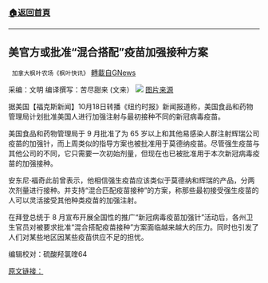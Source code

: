 ###  [:house:返回首頁](https://github.com/ourhimalayas/txt)
---


## 美官方或批准“混合搭配”疫苗加强接种方案
` 加拿大枫叶农场《枫叶快讯》` [轉載自GNews](https://gnews.org/zh-hans/1605205/)

采编：文明       编译撰写：苦尽甜来 (文来）
![](https://assets.gnews.org/wp-content/uploads/2021/10/covid-coronavirus-vaccine-768x432-1.jpg)
[图片来源](https://www.insurancejournal.com/news/national/2020/10/30/588822.htm)

据美国【福克斯新闻】10月18日转播《纽约时报》新闻报道称，美国食品和药物管理局计划批准美国人进行加强注射与最初接种不同的新冠病毒疫苗。

美国食品和药物管理局于 9 月批准了为 65 岁以上和其他易感染人群注射辉瑞公司疫苗的加强针，而上周类似的指导方案也被批准用于莫德纳疫苗。尽管强生疫苗与其他公司的不同，它只需要一次初始剂量，但现在也已被批准用于本次新冠病毒疫苗的加强接种。

安东尼·福奇此前曾表示，他相信强生疫苗应该类似于莫德纳和辉瑞的产品，分两次剂量进行接种。并支持“混合匹配疫苗接种”的方案，称那些最初接受强生疫苗的人可以灵活接受其他种类疫苗的加强注射。

在拜登总统于 8 月宣布开展全国性的推广“新冠病毒疫苗加强针”活动后，各州卫生官员对被要求批准“混合搭配疫苗接种”方案面临越来越大的压力。同时也引发了人们对某些地区因某些疫苗供应不足的担忧。

编辑校对：硫酸羟氯喹64

[原文链接：](https://www.foxnews.com/politics/fda-approves-a-mix-match-approach-vaccine-booster-shots)
